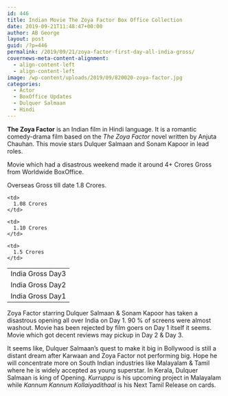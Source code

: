 ```yaml
---
id: 446
title: Indian Movie The Zoya Factor Box Office Collection
date: 2019-09-21T11:48:47+00:00
author: AB George
layout: post
guid: /?p=446
permalink: /2019/09/21/zoya-factor-first-day-all-india-gross/
covernews-meta-content-alignment:
  - align-content-left
  - align-content-left
image: /wp-content/uploads/2019/09/820020-zoya-factor.jpg
categories:
  - Actor
  - BoxOffice Updates
  - Dulquer Salmaan
  - Hindi
---
```

**The Zoya Factor** is an Indian film in Hindi language. It is a romantic comedy-drama film based on the _The Zoya Factor_ novel written by Anjuta Chauhan. This movie stars Dulquer Salmaan and Sonam Kapoor in lead roles.

Movie which had a disastrous weekend made it around 4+ Crores Gross from Worldwide BoxOffice.

Overseas Gross till date 1.8 Crores. 

<table class="wp-block-table">
  <tr>
    <td>
      India Gross Day3
    </td>
    
    <td>
      1.08 Crores
    </td>
  </tr>
  
  <tr>
    <td>
      India Gross Day2
    </td>
    
    <td>
      1.10 Crores
    </td>
  </tr>
  
  <tr>
    <td>
      India Gross Day1
    </td>
    
    <td>
      1.5 Crores
    </td>
  </tr>
</table>

Zoya Factor starring Dulquer Salmaan & Sonam Kapoor has taken a disastrous opening all over India on Day 1. 90 % of screens were almost washout. Movie has been rejected by film goers on Day 1 itself it seems. Movie which got decent reviews may pickup in Day 2 & Day 3.

It seems like, Dulquer Salmaan&#8217;s quest to make it big in Bollywood is still a distant dream after Karwaan and Zoya Factor not performing big. Hope he will concentrate more on South Indian industries like Malayalam & Tamil where he is widely accepted as young superstar. In Kerala, Dulquer Salmaan is king of Opening. _Kurruppu_ is his upcoming project in Malayalam while _Kannum Kannum Kollaiyadithaal_ is his Next Tamil Release on cards.